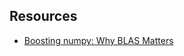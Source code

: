 
## Resources

- [Boosting numpy: Why BLAS Matters](http://markus-beuckelmann.de/blog/boosting-numpy-blas.html)
